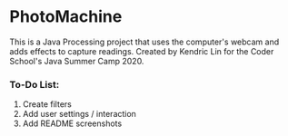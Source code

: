 # PhotoMachine
This is a Java Processing project that uses the computer's webcam and adds effects to capture readings. Created by Kendric Lin for the Coder School's Java Summer Camp 2020.

### To-Do List:
1. Create filters
2. Add user settings / interaction
3. Add README screenshots

